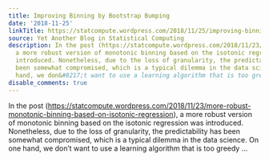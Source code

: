 ```yaml
---
title: Improving Binning by Bootstrap Bumping
date: '2018-11-25'
linkTitle: https://statcompute.wordpress.com/2018/11/25/improving-binning-by-bootstrap-bumping/
source: Yet Another Blog in Statistical Computing
description: In the post (https://statcompute.wordpress.com/2018/11/23/more-robust-monotonic-binning-based-on-isotonic-regression),
  a more robust version of monotonic binning based on the isotonic regression was
  introduced. Nonetheless, due to the loss of granularity, the predictability has
  been somewhat compromised, which is a typical dilemma in the data science. On one
  hand, we don&#8217;t want to use a learning algorithm that is too greedy ...
disable_comments: true
---
```

In the post (https://statcompute.wordpress.com/2018/11/23/more-robust-monotonic-binning-based-on-isotonic-regression), a more robust version of monotonic binning based on the isotonic regression was introduced. Nonetheless, due to the loss of granularity, the predictability has been somewhat compromised, which is a typical dilemma in the data science. On one hand, we don&#8217;t want to use a learning algorithm that is too greedy ...